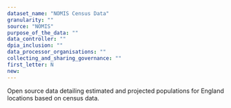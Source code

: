 ```yaml
---
dataset_name: "NOMIS Census Data"
granularity: ""
source: "NOMIS"
purpose_of_the_data: ""
data_controller: ""
dpia_inclusion: ""
data_processor_organisations: ""
collecting_and_sharing_governance: ""
first_letter: N
new: 
---
```

Open source data detailing estimated and projected populations for England locations based on census data.